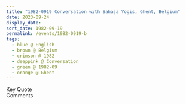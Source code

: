 ```yaml
---
title: "1982-0919 Conversation with Sahaja Yogis, Ghent, Belgium"
date: 2023-09-24
display_date: 
sort_date: 1982-09-19
permalink: /events/1982-0919-b
tags:
  - blue @ English
  - brown @ Belgium
  - crimson @ 1982
  - deeppink @ Conversation
  - green @ 1982-09 
  - orange @ Ghent
---
```


<wave-list>
  <list-title color="green" width="75">Key Quote</list-title>
  <list-item color="BlanchedAlmond"  width="200"></list-item>
  <list-item color="Lavender"></list-item>
  <list-item color="BlanchedAlmond"></list-item>
</wave-list>

<br>

<wave-list>
  <list-title color="green" width="75">Comments</list-title>
  <list-item color="BlanchedAlmond"  width="200"></list-item>
  <list-item color="Lavender"></list-item>
  <list-item color="BlanchedAlmond"></list-item>
</wave-list>